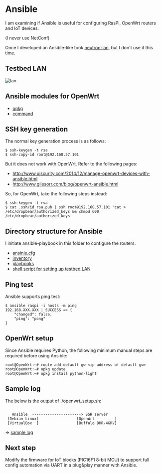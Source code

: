 # Ansible

I am examining if Ansible is useful for configuring RasPi, OpenWrt routers and IoT devices.

(I never use NetConf)

Once I developed an Ansible-like took [neutron-lan](https://github.com/araobp/neutron-lan), but I don't use it this time.

## Testbed LAN

![lan](https://docs.google.com/drawings/d/1zNuTBCUMr9O2U8A4oZ5Yg9mgKPmDFFEwM2ZbsiDVOCs/pub?w=960&h=720)

## Ansible modules for OpenWrt

- [opkg](http://docs.ansible.com/ansible/opkg_module.html)
- [command](http://docs.ansible.com/ansible/command_module.html)

## SSH key generation

The normal key generation process is as follows:
```
$ ssh-keygen -t rsa
$ ssh-copy-id root@192.168.57.101
```

But it does not work with OpenWrt. Refer to the following pages:
- http://www.ojscurity.com/2014/12/manage-openwrt-devices-with-ansible.html
- http://www.gilesorr.com/blog/openwrt-ansible.html


So, for OpenWrt, take the following steps instead:
```
$ ssh-keygen -t rsa
$ cat .ssh/id_rsa.pub | ssh root@192.168.57.101 'cat > /etc/dropbear/authorized_keys && chmod 600 /etc/dropbear/authorized_keys'
```

## Directory structure for Ansible

I initiate ansible-playbook in this folder to configure the routers.

- [ansinle.cfg](./ansible.cfg)
- [inventory](./inventory)
- [playbooks](./playbooks)
- [shell script for setting up testbed LAN](./testbed_setup.sh)


## Ping test

Ansible supports ping test:
```
$ ansible raspi -i hosts -m ping
192.168.XXX.XXX | SUCCESS => {
    "changed": false,
    "ping": "pong"
}
```

## OpenWrt setup

Since Ansible requires Python, the following minimum manual steps are required before using Ansible:

```
root@OpenWrt:~# route add default gw <ip address of default gw>
root@OpenWrt:~# opkg update
root@OpenWrt:~# opkg install python-light
```

## Sample log

The below is the output of ./openwrt_setup.sh:

```

   Ansible  ----------------------> SSH server
 [Debian Linux]                 [OpenWrt         ]
 [VirtualBox  ]                 [Buffalo BHR-4GRV]
```

=> [sample log](./20170204.md)

## Next step

Modify the firmware for IoT blocks (PIC16F1 8-bit MCU) to support full config automation via UART in a plug&play manner with Ansible.


